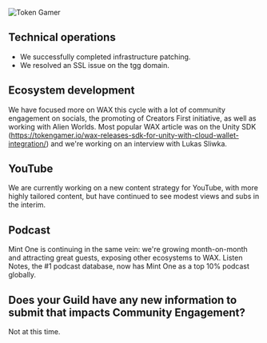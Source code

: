 ![Token Gamer](https://tokengamer.io/wp-content/uploads/2021/12/tg_logo_text_v2.png)

## Technical operations
* We successfully completed infrastructure patching.
* We resolved an SSL issue on the tgg domain.

## Ecosystem development
We have focused more on WAX this cycle with a lot of community engagement on socials, the promoting of Creators First initiative, as well as working with Alien Worlds. Most popular WAX article was on the Unity SDK (https://tokengamer.io/wax-releases-sdk-for-unity-with-cloud-wallet-integration/) and we're working on an interview with Lukas Sliwka.

## YouTube
We are currently working on a new content strategy for YouTube, with more highly tailored content, but have continued to see modest views and subs in the interim.

## Podcast
Mint One is continuing in the same vein: we're growing month-on-month and attracting great guests, exposing other ecosystems to WAX. Listen Notes, the #1 podcast database, now has Mint One as a top 10% podcast globally.

## Does your Guild have any new information to submit that impacts Community Engagement?
Not at this time.
